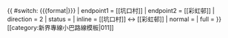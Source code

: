 {{ #switch: {{{format|}}}
  | endpoint1 = [[坑口村]]
  | endpoint2 = [[彩虹邨]]
  | direction = 2
  | status =
  | inline = [[坑口村]] ↔ [[彩虹邨]]
  | normal =
  | full =
}}<noinclude>[[category:新界專線小巴路線模板|011]]</noinclude>